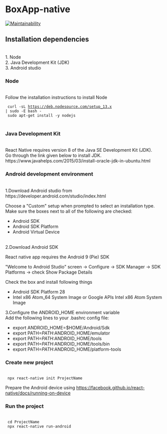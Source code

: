 # BoxApp-native
[![Maintainability](https://api.codeclimate.com/v1/badges/70111e067fd3922ac648/maintainability)](https://codeclimate.com/repos/5e42b1f394639000cd002772/maintainability)
<h2> Installation dependencies </h2> <br />
1. Node <br />
2. Java Development Kit (JDK) <br />
3. Android studio <br />

<h3> Node  </h3> <br />
Follow the installation instructions to install Node  <br />

<code> curl -sL https://deb.nodesource.com/setup_13.x | sudo -E bash - </code>  <br />
<code> sudo apt-get install -y nodejs </code>  <br />

<h3> Java Development Kit </h3> <br />
React Native requires version 8 of the Java SE Development Kit (JDK). <br />
Go through the link given below to install JDK.  <br />
https://www.javahelps.com/2015/03/install-oracle-jdk-in-ubuntu.html

<h3> Android development environment </h3>  <br />
1.Download Android studio from https://developer.android.com/studio/index.html   <br />

  Choose a "Custom" setup when prompted to select an installation type. Make sure the boxes next to all of the following are    checked: <br />
  * Android SDK
  * Android SDK Platform
  * Android Virtual Device 
<br />
2.Download Android SDK   <br />

  React native app requires the Android 9 (Pie) SDK <br />

  "Welcome to Android Studio" screen -> Configure -> SDK Manager -> SDK Platforms ->  check Show Package Details <br />
  
  Check the box and install following things <br />
  - Android SDK Platform 28
  - Intel x86 Atom_64 System Image or Google APIs Intel x86 Atom System Image <br />

3.Configure the ANDROID_HOME environment variable    <br />
Add the following lines to your .bashrc config file:
* export ANDROID_HOME=$HOME/Android/Sdk <br /> 
* export PATH=$PATH:$ANDROID_HOME/emulator <br />
* export PATH=$PATH:$ANDROID_HOME/tools <br />
* export PATH=$PATH:$ANDROID_HOME/tools/bin <br />
* export PATH=$PATH:$ANDROID_HOME/platform-tools  <br />


<h3>  Create new project </h3>  <br />
 <code> npx react-native init ProjectName </code> <br />
 
 
 Prepare the Android device using https://facebook.github.io/react-native/docs/running-on-device  <br />
 
<h3> Run the project </h3> <br />
<code> cd ProjectName </code> <br />
<code> npx react-native run-android </code>  <br />



